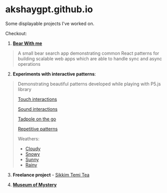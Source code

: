 # akshaygpt.github.io
Some displayable projects I've worked on.

Checkout:

1) [**Bear With me**](https://akshaygpt.github.io/Bear-With-Me)

> A small bear search app demonstrating common React patterns for building scalable web apps which are able to handle sync and async operations

2) **Experiments with interactive patterns**:

> Demonstrating beautiful patterns developed while playing with P5.js library
>
> [Touch interactions](https://editor.p5js.org/akshaygpt/sketches/xcruAf7Bw)
>
> [Sound interactions](https://editor.p5js.org/akshaygpt/sketches/BXwHr9ECM)
>
> [Tadpole on the go](https://editor.p5js.org/akshaygpt/sketches/SJCeknYAQ)
>
> [Repetitive patterns](https://editor.p5js.org/akshaygpt/sketches/H18NJq2CQ)
>
> Weathers:
>   - [Cloudy](https://editor.p5js.org/akshaygpt/sketches/3X4b0Savl)
>   - [Snowy]()
>   - [Sunny](https://editor.p5js.org/akshaygpt/sketches/LACobiTdg)
>   - [Rainy](https://editor.p5js.org/akshaygpt/sketches/T9oA3K0o-)
    
3) **Freelance project** - [Sikkim Temi Tea](http://sikkimtemitea.com)

4) [**Museum of Mystery**](https://akshaygpt.github.io/Museum-of-Mystery)


